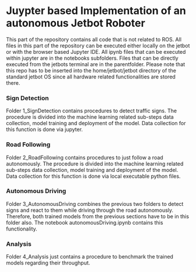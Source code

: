 # Juypter based Implementation of an autonomous Jetbot Roboter
This part of the repository contains all code that is not related to ROS. All files in this part of the repository can 
be executed either locally on the jetbot or with the browser based Jupyter IDE. 
All ipynb files that can be executed within jupyter are in the notebooks subfolders. Files that can be directly 
executed from the jetbots terminal are in the parentfolder.
Please note that this repo has to be inserted into the home/jetbot/jetbot directory of the standard jetbot OS since
all hardware related functionalities are stored there.

### Sign Detection
Folder 1_SignDetection contains procedures to detect traffic signs. The procedure is divided into the machine learning
related sub-steps data collection, model training and deployment of the model. Data collection for this function is done
via jupyter.

### Road Following
Folder 2_RoadFollowing contains procedures to just follow a road autonomously. The procedure is divided into the 
machine learning related sub-steps data collection, model training and deployment of the model. Data collection for this
function is done via local executable python files.

### Autonomous Driving
Folder 3_AutonomousDriving combines the previous two folders to detect signs and react to them while driving through the
road autonomously. Therefore, both trained models from the previous sections have to be in this folder also. The 
notebook autonomousDriving.ipynb contains this functionality.

### Analysis
Folder 4_Analysis just contains a procedure to benchmark the trained models regarding their throughput. 